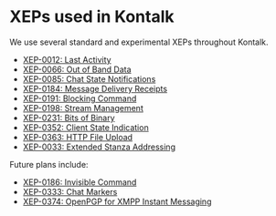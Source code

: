 # XEPs used in Kontalk

We use several standard and experimental XEPs throughout Kontalk.

* [XEP-0012: Last Activity](http://www.xmpp.org/extensions/xep-0012.html)
* [XEP-0066: Out of Band Data](http://www.xmpp.org/extensions/xep-0066.html)
* [XEP-0085: Chat State Notifications](http://xmpp.org/extensions/xep-0085.html)
* [XEP-0184: Message Delivery Receipts](http://www.xmpp.org/extensions/xep-0184.html)
* [XEP-0191: Blocking Command](http://xmpp.org/extensions/xep-0191.html)
* [XEP-0198: Stream Management](http://xmpp.org/extensions/xep-0198.html)
* [XEP-0231: Bits of Binary](http://xmpp.org/extensions/xep-0231.html)
* [XEP-0352: Client State Indication](https://xmpp.org/extensions/xep-0352.html)
* [XEP-0363: HTTP File Upload](http://xmpp.org/extensions/xep-0363.html)
* [XEP-0033: Extended Stanza Addressing](http://xmpp.org/extensions/xep-0033.html)

Future plans include:

* [XEP-0186: Invisible Command](http://xmpp.org/extensions/xep-0186.html)
* [XEP-0333: Chat Markers](http://xmpp.org/extensions/xep-0333.html)
* [XEP-0374: OpenPGP for XMPP Instant Messaging](http://xmpp.org/extensions/xep-0374.html)
